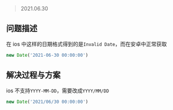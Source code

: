 > 2021.06.30

## 问题描述

在 ios 中这样的日期格式得到的是`Invalid Date`，而在安卓中正常获取

```js
new Date('2021-06-30 00:00:00')
```

## 解决过程与方案

ios 不支持`YYYY-MM-DD`，需要改成`YYYY/MM/DD`

```js
new Date('2021/06/30 00:00:00')
```

<Vssue 
    :options="{ labels: [$page.relativePath.split('/')[0]] }" 
    :title="$page.relativePath.split('/')[1]" 
/>
